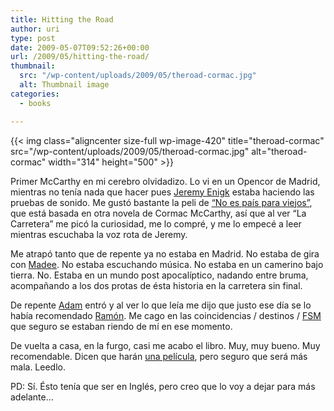 ```yaml
---
title: Hitting the Road
author: uri
type: post
date: 2009-05-07T09:52:26+00:00
url: /2009/05/hitting-the-road/
thumbnail:
  src: "/wp-content/uploads/2009/05/theroad-cormac.jpg"
  alt: Thumbnail image
categories:
  - books

---
```

{{< img class="aligncenter size-full wp-image-420" title="theroad-cormac" src="/wp-content/uploads/2009/05/theroad-cormac.jpg" alt="theroad-cormac" width="314" height="500" >}}

Primer McCarthy en mi cerebro olvidadizo. Lo vi en un Opencor de Madrid, mientras no tenía nada que hacer pues [Jeremy Enigk][1] estaba haciendo las pruebas de sonido. Me gustó bastante la peli de [&#8220;No es país para viejos&#8221;][2], que está basada en otra novela de Cormac McCarthy, así que al ver &#8220;La Carretera&#8221; me picó la curiosidad, me lo compré, y me lo empecé a leer mientras escuchaba la voz rota de Jeremy.

Me atrapó tanto que de repente ya no estaba en Madrid. No estaba de gira con [Madee][3]. No estaba escuchando música. No estaba en un camerino bajo tierra. No. Estaba en un mundo post apocalíptico, nadando entre bruma, acompañando a los dos protas de ésta historia en la carretera sin final.

De repente [Adam][4] entró y al ver lo que leía me dijo que justo ese día se lo había recomendado [Ramón][5]. Me cago en las coincidencias / destinos / [FSM][6] que seguro se estaban riendo de mí en ese momento.

De vuelta a casa, en la furgo, casi me acabo el libro. Muy, muy bueno. Muy recomendable. Dicen que harán [una película][7], pero seguro que será más mala. Leedlo.

PD: Sí. Ésto tenía que ser en Inglés, pero creo que lo voy a dejar para más adelante&#8230;

 [1]: http://www.myspace.com/jeremyenigk
 [2]: http://www.imdb.com/title/tt0477348/
 [3]: http://www.myspace.com/madeebcn
 [4]: http://www.myspace.com/adammadee
 [5]: http://www.myspace.com/thenewraemon
 [6]: http://www.venganza.org/
 [7]: http://www.imdb.com/title/tt0898367/
